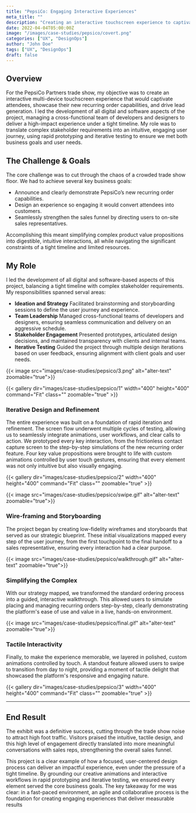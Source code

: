 ```yaml
---
title: "PepsiCo: Engaging Interactive Experiences"
meta_title: ""
description: "Creating an interactive touchscreen experience to captivate users and strengthen sales funnels."
date: 2022-04-04T05:00:00Z
image: "/images/case-studies/pepsico/covert.png"
categories: ["UX", "DesignOps"]
author: "John Doe"
tags: ["UX", "DesignOps"]
draft: false
---
```


## Overview

For the PepsiCo Partners trade show, my objective was to create an interactive multi-device touchscreen experience that would captivate attendees, showcase their new recurring order capabilities, and drive lead generation. I led the development of all digital and software aspects of the project, managing a cross-functional team of developers and designers to deliver a high-impact experience under a tight timeline. My role was to translate complex stakeholder requirements into an intuitive, engaging user journey, using rapid prototyping and iterative testing to ensure we met both business goals and user needs.


## The Challenge & Goals

The core challenge was to cut through the chaos of a crowded trade show floor. We had to achieve several key business goals:

- Announce and clearly demonstrate PepsiCo’s new recurring order capabilities.
- Design an experience so engaging it would convert attendees into customers.
- Seamlessly strengthen the sales funnel by directing users to on-site sales representatives.

Accomplishing this meant simplifying complex product value propositions into digestible, intuitive interactions, all while navigating the significant constraints of a tight timeline and limited resources.

## My Role

I led the development of all digital and software-based aspects of this project, balancing a tight timeline with complex stakeholder requirements. My responsibilities spanned serval areas:

- **Ideation and Strategy**
Facilitated brainstorming and storyboarding sessions to define the user journey and experience.
- **Team Leadership**
Managed cross-functional teams of developers and designers, ensuring seamless communication and delivery on an aggressive schedule.
- **Stakeholder Engagement**
Presented prototypes, articulated design decisions, and maintained transparency with clients and internal teams.
- **Iterative Testing**
Guided the project through multiple design iterations based on user feedback, ensuring alignment with client goals and user needs.

{{< image src="images/case-studies/pepsico/3.png" alt="alter-text" zoomable="true">}}

{{< gallery dir="images/case-studies/pepsico/1"
    width="400"
    height="400"
    command="Fit"
    class=""
    zoomable="true" >}}





### Iterative Design and Refinement

The entire experience was built on a foundation of rapid iteration and refinement. The screen flow underwent multiple cycles of testing, allowing us to seamlessly integrate animations, user workflows, and clear calls to action. We prototyped every key interaction, from the frictionless contact capture screen to the step-by-step simulations of the new recurring order feature. Four key value propositions were brought to life with custom animations controlled by user touch gestures, ensuring that every element was not only intuitive but also visually engaging.

{{< gallery dir="images/case-studies/pepsico/2"
    width="400"
    height="400"
    command="Fit"
    class=""
    zoomable="true" >}}

<div class="flex flex-col md:flex-row gap-6 items-center my-8">
  <div class="w-full md:w-1/2 md:order-2">
    {{< image src="images/case-studies/pepsico/swipe.gif" alt="alter-text" zoomable="true">}}
  </div>
  <div class="w-full md:w-1/2 md:order-1">

### Wire-framing and Storyboarding

The project began by creating low-fidelity wireframes and storyboards that served as our strategic blueprint. These initial visualizations mapped every step of the user journey, from the first touchpoint to the final handoff to a sales representative, ensuring every interaction had a clear purpose.
  </div>
</div>

<div class="flex flex-col md:flex-row gap-6 items-center my-8">
  <div class="w-full md:w-1/2 md:order-1">
    {{< image src="images/case-studies/pepsico/walkthrough.gif" alt="alter-text" zoomable="true">}}
  </div>
  <div class="w-full md:w-1/2 md:order-2">

### Simplifying the Complex

With our strategy mapped, we transformed the standard ordering process into a guided, interactive walkthrough. This allowed users to simulate placing and managing recurring orders step-by-step, clearly demonstrating the platform's ease of use and value in a live, hands-on environment.

  </div>
</div>

<div class="flex flex-col md:flex-row gap-6 items-center my-8">
  <div class="w-full md:w-1/2 md:order-2">
    {{< image src="images/case-studies/pepsico/final.gif" alt="alter-text" zoomable="true">}}
  </div>
  <div class="w-full md:w-1/2 md:order-1">

### Tactile Interactivity

Finally, to make the experience memorable, we layered in polished, custom animations controlled by touch. A standout feature allowed users to swipe to transition from day to night, providing a moment of tactile delight that showcased the platform's responsive and engaging nature.

  </div>
</div>

{{< gallery dir="images/case-studies/pepsico/3"
    width="400"
    height="400"
    command="Fit"
    class=""
    zoomable="true" >}}

---

## End Result

The exhibit was a definitive success, cutting through the trade show noise to attract high foot traffic. Visitors praised the intuitive, tactile design, and this high level of engagement directly translated into more meaningful conversations with sales reps, strengthening the overall sales funnel.

This project is a clear example of how a focused, user-centered design process can deliver an impactful experience, even under the pressure of a tight timeline. By grounding our creative animations and interactive workflows in rapid prototyping and iterative testing, we ensured every element served the core business goals. The key takeaway for me was clear: in a fast-paced environment, an agile and collaborative process is the foundation for creating engaging experiences that deliver measurable results
